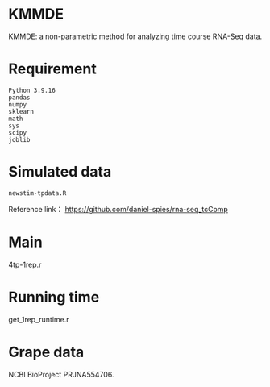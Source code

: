 # KMMDE
KMMDE: a non-parametric method for analyzing time course RNA-Seq data.

# Requirement
```
Python 3.9.16
pandas 
numpy 
sklearn
math
sys
scipy
joblib
```
# Simulated data
```
newstim-tpdata.R
```
Reference link： https://github.com/daniel-spies/rna-seq_tcComp

# Main
4tp-1rep.r 

# Running time
get_1rep_runtime.r

# Grape data 
NCBI BioProject PRJNA554706.


